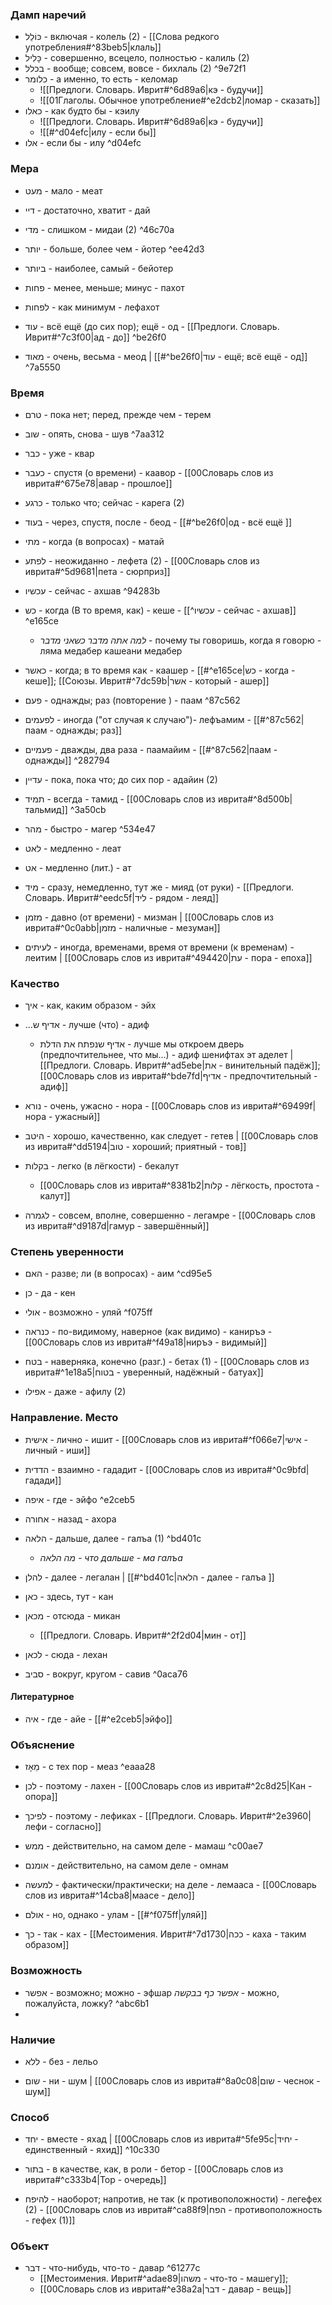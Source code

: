 
### Дамп наречий
- כּוֹלֵל - включая - колель (2) - [[Слова редкого употребления#^83beb5|клаль]]
-  כָּלִיל - совершенно, всецело, полностью - калиль (2)
- בכלל - вообще; совсем, вовсе - бихлаль (2) ^9e72f1
- כלומר - а именно, то есть - келомар 
	- ![[Предлоги. Словарь. Иврит#^6d89a6|кэ - будучи]]
	- ![[01Глаголы. Обычное употребление#^e2dcb2|ломар - сказать]]
- כאלו - как будто бы - кэилу 
	- ![[Предлоги. Словарь. Иврит#^6d89a6|кэ - будучи]]
	- ![[#^d04efc|илу - если бы]]
- אלו - если бы - илу  ^d04efc


### Мера
- מעט - мало - меат
- דיי - достаточно, хватит - дай 
- מדי - слишком - мидаи (2) ^46c70a

- יותר - больше, более чем - йотер  ^ee42d3
- ביותר - наиболее, самый - бейотер

- פחות - менее, меньше; минус - пахот 
- לפחות - как минимум - лефахот 

- עוד - всё ещё (до сих пор); ещё - од - [[Предлоги. Словарь. Иврит#^7c3f00|ад - до]] ^be26f0

- מאוד - очень, весьма - меод | [[#^be26f0|עוד - ещё; всё ещё - од]] ^7a5550
### Время 
- טרם - пока нет; перед, прежде чем -  терем 

- שוב - опять, снова - шув  ^7aa312
- כבר - уже - квар 
- כעבר - спустя (о времени) - каавор - [[00Словарь слов из иврита#^675e78|авар - прошлое]]
- כרגע - только что; сейчас - карега (2)
- בעוד - через, спустя, после - беод - [[#^be26f0|од - всё ещё ]]

- מתי - когда (в вопросах) - матай 
- לפתע - неожиданно - лефета (2) - [[00Словарь слов из иврита#^5d9681|пета - сюрприз]]
- עכשיו - сейчас - ахшав  ^94283b
- כש - когда (В то время, как) - кеше - [[^עכשיו - сейчас - ахшав]] ^e165ce
	- *למה אתה מדבר כשאני מדבר* - почему ты говоришь, когда я говорю - ляма медабер кашеани медабер 
- כאשר - когда; в то время как - каашер - [[#^e165ce|כש - когда - кеше]]; [[Союзы. Иврит#^7dc59b|אשר - который - ашер]]
- פעם - однажды; раз (повторение ) - паам  ^87c562
- לפעמים - иногда ("от случая к случаю")- лефъамим - [[#^87c562|паам - однажды; раз]]

- פעמיים - дважды, два раза - паамайим - [[#^87c562|паам - однажды]] ^282794

- עדיין - пока, пока что; до сих пор - адайин (2)

- תמיד - всегда - тамид - [[00Словарь слов из иврита#^8d500b|тальмид]] ^3a50cb

- מהר - быстро - магер  ^534e47
- לאט - медленно - леат 
- אט - медленно (лит.) - ат 

- מיד - сразу, немедленно, тут же - мияд (от руки) - [[Предлоги. Словарь. Иврит#^eedc5f|ליד - рядом - леяд]]

- מזמן - давно (от времени) - мизман | [[00Словарь слов из иврита#^0c0abb|מזמן - наличные - мезуман]]

- לעיתים - иногда, временами, время от времени (к временам) - леитим | [[00Словарь слов из иврита#^494420|עת - пора - епоха]]


### Качество
- איך - как, каким образом - эйх

- ...אדיף ש - лучше (что) - адиф 
	- אדיף שנפתח את הדלת - лучше мы откроем дверь (предпочтительнее, что мы...) - адиф шенифтах эт аделет | [[Предлоги. Словарь. Иврит#^ad5ebe|את - винительный падёж]]; [[00Словарь слов из иврита#^bde7fd|אדיף - предпочтительный - адиф]]
		
- נורא - очень, ужасно - нора - [[00Словарь слов из иврита#^69499f|нора - ужасный]]

- היטב - хорошо, качественно, как следует - гетев | [[00Словарь слов из иврита#^dd5194|טוב - хороший; приятный - тов]]

- בקלות - легко (в лёгкости) - бекалут
	- [[00Словарь слов из иврита#^8381b2|קלות - лёгкость, простота - калут]]

- לגמרה - совсем, вполне, совершенно - легамре - [[00Словарь слов из иврита#^d9187d|гамур - завершённый]]


### Степень уверенности 
- האם - разве; ли (в вопросах) - аим  ^cd95e5
- כן - да - кен
- אולי - возможно - уляй  ^f075ff

- כנראה - по-видимому, наверное (как видимо) - каниръэ - [[00Словарь слов из иврита#^f49a18|ниръэ - видимый]]

- בטח - наверняка, конечно (разг.) - бетах (1) - [[00Словарь слов из иврита#^1e18a5|בטוח - уверенный, надёжный - батуах]]

- אפילו - даже - афилу (2)
### Направление. Место

- אישית - лично - ишит - [[00Словарь слов из иврита#^f066e7|אישי - личный - иши]]
- הדדית - взаимно - гададит - [[00Словарь слов из иврита#^0c9bfd|гадади]]

- איפה - где - эйфо  ^e2ceb5
- אחורה - назад - ахора
- הלאה - дальше, далее - галъа (1) ^bd401c
	- *מה הלאה - что дальше - ма галъа*
- להלן - далее - легалан | [[#^bd401c|הלאה - далее - галъа ]]

- כאן - здесь, тут - кан 
- מכאן - отсюда - микан 
	- [[Предлоги. Словарь. Иврит#^2f2d04|мин - от]]
- לכאן - сюда - лехан 

- סביב - вокруг, кругом - савив  ^0aca76
#### Литературное 
- איה - где - айе - [[#^e2ceb5|эйфо]]


### Объяснение 
- מֵאָז - с тех пор - меаз  ^eaaa28
- לכן - поэтому - лахен - [[00Словарь слов из иврита#^2c8d25|Кан - опора]]
- לפיכך - поэтому - лефиках - [[Предлоги. Словарь. Иврит#^2e3960|лефи - согласно]]
- ממש - действительно, на самом деле  - мамаш  ^c00ae7
- אומנם - действительно, на самом деле - омнам 
- למעשה - фактически/практически; на деле - лемааса - [[00Словарь слов из иврита#^14cba8|маасе - дело]]
- אולם - но, однако - улам - [[#^f075ff|уляй]]

- כך - так - ках - [[Местоимения. Иврит#^7d1730|ככה - каха - таким образом]]
### Возможность
- אפשר - возможно; можно - эфшар 
*אפשר כף בבקשה* - можно, пожалуйста, ложку? ^abc6b1
- 

### Наличие
- ללא - без - лельо 

- שום - ни - шум | [[00Словарь слов из иврита#^8a0c08|שום - чеснок - шум]]

### Способ
- יחד - вместе - яхад | [[00Словарь слов из иврита#^5fe95c|יחיד - единственный - яхид]]
 ^10c330
- בתור - в качестве, как, в роли - бетор - [[00Словарь слов из иврита#^c333b4|Тор - очередь]]

- להיפח - наоборот; напротив, не так (к противоположности) - легефех (2) - [[00Словарь слов из иврита#^ca88f9|הפח - противоположность - гефех (1)]]

### Объект 
- דבר - что-нибудь, что-то - давар  ^61277c
	- [[Местоимения. Иврит#^adae89|משהו - что-то - машегу]]; 
	- [[00Словарь слов из иврита#^e38a2a|דבר - давар - вещь]]